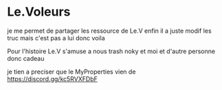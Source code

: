 # Le.Voleurs



je me permet de partager les ressource de Le.V enfin il a juste modif les truc mais c'est pas a lui donc voila 

Pour l'histoire Le.V s'amuse a nous trash noky et moi et d'autre personne donc cadeau

je tien a preciser que le MyProperties vien de https://discord.gg/kc5RVXFDbF